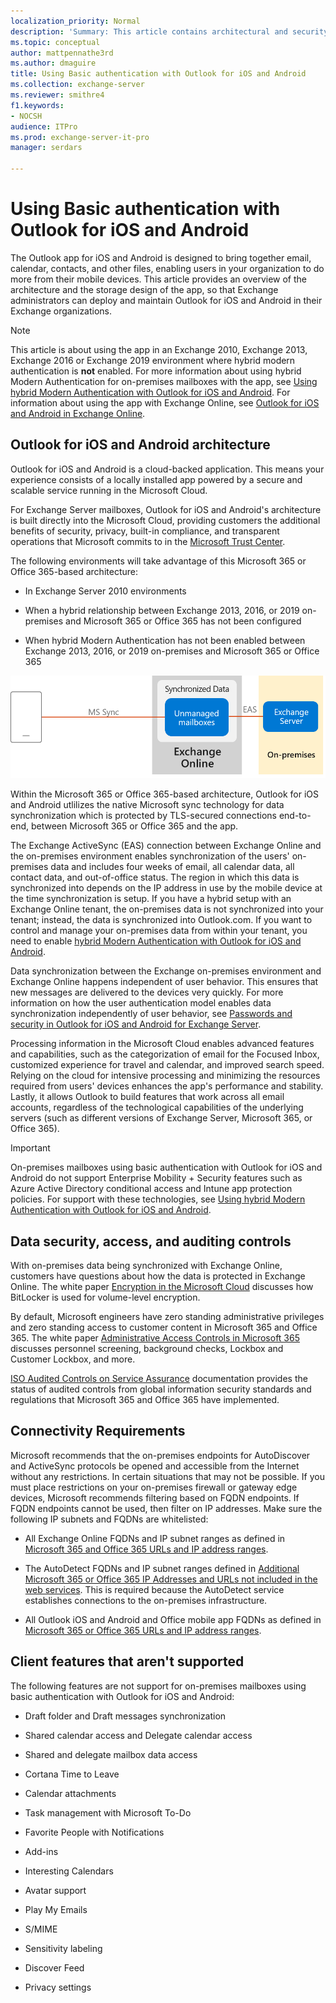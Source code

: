 ```yaml
---
localization_priority: Normal
description: 'Summary: This article contains architectural and security information for administrators about Outlook for iOS and Android in an Exchange Server 2016 or Exchange Server 2019 on-premises environment when the app uses Basic authentication.'
ms.topic: conceptual
author: mattpennathe3rd
ms.author: dmaguire
title: Using Basic authentication with Outlook for iOS and Android
ms.collection: exchange-server
ms.reviewer: smithre4
f1.keywords:
- NOCSH
audience: ITPro
ms.prod: exchange-server-it-pro
manager: serdars

---
```


# Using Basic authentication with Outlook for iOS and Android

The Outlook app for iOS and Android is designed to bring together email, calendar, contacts, and other files, enabling users in your organization to do more from their mobile devices. This article provides an overview of the architecture and the storage design of the app, so that Exchange administrators can deploy and maintain Outlook for iOS and Android in their Exchange organizations.

>[!NOTE]
> This article is about using the app in an Exchange 2010, Exchange 2013, Exchange 2016 or Exchange 2019 environment where hybrid modern authentication is **not** enabled. For more information about using hybrid Modern Authentication for on-premises mailboxes with the app, see [Using hybrid Modern Authentication with Outlook for iOS and Android](use-hybrid-modern-auth.md). For information about using the app with Exchange Online, see [Outlook for iOS and Android in Exchange Online](https://docs.microsoft.com/exchange/clients-and-mobile-in-exchange-online/outlook-for-ios-and-android/outlook-for-ios-and-android).

## Outlook for iOS and Android architecture

Outlook for iOS and Android is a cloud-backed application. This means your experience consists of a locally installed app powered by a secure and scalable service running in the Microsoft Cloud.

For Exchange Server mailboxes, Outlook for iOS and Android's architecture is built directly into the Microsoft Cloud, providing  customers the additional benefits of security, privacy, built-in compliance, and transparent operations that Microsoft commits to in the [Microsoft Trust Center](https://www.microsoft.com/trust-center). 

The following environments will take advantage of this Microsoft 365 or Office 365-based architecture:

- In Exchange Server 2010 environments

- When a hybrid relationship between Exchange 2013, 2016, or 2019 on-premises and Microsoft 365 or Office 365 has not been configured

- When hybrid Modern Authentication has not been enabled between Exchange 2013, 2016, or 2019 on-premises and Microsoft 365 or Office 365

![Basic authentication in Outlook for iOS and Android](../../media/outlook_mobile_basic_auth.png)

Within the Microsoft 365 or Office 365-based architecture, Outlook for iOS and Android utlilizes the native Microsoft sync technology for data synchronization which is protected by TLS-secured connections end-to-end, between Microsoft 365 or Office 365 and the app.

The Exchange ActiveSync (EAS) connection between Exchange Online and the on-premises environment enables synchronization of the users' on-premises data and includes four weeks of email, all calendar data, all contact data, and out-of-office status. The region in which this data is synchronized into depends on the IP address in use by the mobile device at the time synchronization is setup. If you have a hybrid setup with an Exchange Online tenant, the on-premises data is not synchronized into your tenant; instead, the data is synchronized into Outlook.com. If you want to control and manage your on-premises data from within your tenant, you need to enable [hybrid Modern Authentication with Outlook for iOS and Android](https://docs.microsoft.com/Exchange/clients/outlook-for-ios-and-android/use-hybrid-modern-auth).

Data synchronization between the Exchange on-premises environment and Exchange Online happens independent of user behavior. This ensures that new messages are delivered to the devices very quickly. For more information on how the user authentication model enables data synchronization independently of user behavior, see [Passwords and security in Outlook for iOS and Android for Exchange Server](https://docs.microsoft.com/Exchange/clients/outlook-for-ios-and-android/passwords-and-security).

Processing information in the Microsoft Cloud enables advanced features and capabilities, such as the categorization of email for the Focused Inbox, customized experience for travel and calendar, and improved search speed. Relying on the cloud for intensive processing and minimizing the resources required from users' devices enhances the app's performance and stability. Lastly, it allows Outlook to build features that work across all email accounts, regardless of the technological capabilities of the underlying servers (such as different versions of Exchange Server, Microsoft 365, or Office 365).

>[!IMPORTANT]
> On-premises mailboxes using basic authentication with Outlook for iOS and Android do not support Enterprise Mobility + Security features such as Azure Active Directory conditional access and Intune app protection policies. For support with these technologies, see [Using hybrid Modern Authentication with Outlook for iOS and Android](use-hybrid-modern-auth.md).

## Data security, access, and auditing controls

With on-premises data being synchronized with Exchange Online, customers have questions about how the data is protected in Exchange Online. The white paper [Encryption in the Microsoft Cloud](https://aka.ms/office365ce) discusses how BitLocker is used for volume-level encryption.

By default, Microsoft engineers have zero standing administrative privileges and zero standing access to customer content in Microsoft 365 and Office 365. The white paper [Administrative Access Controls in Microsoft 365](https://aka.ms/office365aac) discusses personnel screening, background checks, Lockbox and Customer Lockbox, and more.

[ISO Audited Controls on Service Assurance](https://sip.protection.office.com/) documentation provides the status of audited controls from global information security standards and regulations that Microsoft 365 and Office 365 have implemented.

## Connectivity Requirements
Microsoft recommends that the on-premises endpoints for AutoDiscover and ActiveSync protocols be opened and accessible from the Internet without any restrictions. In certain situations that may not be possible. If you must place restrictions on your on-premises firewall or gateway edge devices, Microsoft recommends filtering based on FQDN endpoints. If FQDN endpoints cannot be used, then filter on IP addresses. Make sure the following IP subnets and FQDNs are whitelisted:

- All Exchange Online FQDNs and IP subnet ranges as defined in [Microsoft 365 and Office 365 URLs and IP address ranges](https://docs.microsoft.com/office365/enterprise/urls-and-ip-address-ranges).

- The AutoDetect FQDNs and IP subnet ranges defined in [Additional Microsoft 365 or Office 365 IP Addresses and URLs not included in the web services](https://docs.microsoft.com/office365/enterprise/additional-office365-ip-addresses-and-urls). This is required because the AutoDetect service establishes connections to the on-premises infrastructure.

- All Outlook iOS and Android and Office mobile app FQDNs as defined in [Microsoft 365 or Office 365 URLs and IP address ranges](https://docs.microsoft.com/office365/enterprise/urls-and-ip-address-ranges).

## Client features that aren't supported
The following features are not support for on-premises mailboxes using basic authentication with Outlook for iOS and Android:

- Draft folder and Draft messages synchronization

- Shared calendar access and Delegate calendar access

- Shared and delegate mailbox data access

- Cortana Time to Leave

- Calendar attachments

- Task management with Microsoft To-Do

- Favorite People with Notifications

- Add-ins

- Interesting Calendars

- Avatar support

- Play My Emails

- S/MIME

- Sensitivity labeling

- Discover Feed

- Privacy settings
